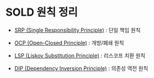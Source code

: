 # SOLD 원칙 정리

- [SRP (Single Responsibility Principle)](SRP.md) : 단일 책임 원칙

- [OCP (Open-Closed Principle)](OCP.md) : 개방/폐쇄 원칙

- [LSP (Liskov Substitution Principle)](LSP.md) : 리스코프 치환 원칙

- [DIP (Dependency Inversion Principle)](DIP.md) : 의존성 역전 원칙